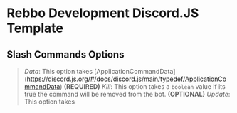 # Rebbo Development Discord.JS Template

## Slash Commands Options
>*Data*: This option takes [ApplicationCommandData] (https://discord.js.org/#/docs/discord.js/main/typedef/ApplicationCommandData) **(REQUIRED)**
>*Kill*: This option takes a `boolean` value if its true the command will be removed from the bot. **(OPTIONAL)**
>*Update*: This option takes

